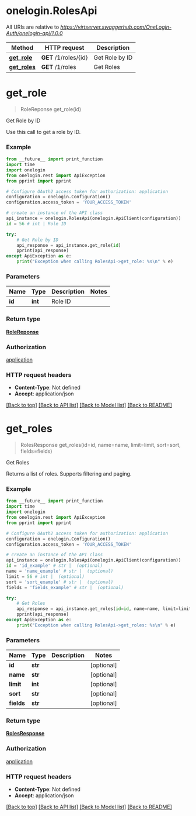 # onelogin.RolesApi

All URIs are relative to *https://virtserver.swaggerhub.com/OneLogin-Auth/onelogin-api/1.0.0*

Method | HTTP request | Description
------------- | ------------- | -------------
[**get_role**](RolesApi.md#get_role) | **GET** /1/roles/{id} | Get Role by ID
[**get_roles**](RolesApi.md#get_roles) | **GET** /1/roles | Get Roles


# **get_role**
> RoleReponse get_role(id)

Get Role by ID

Use this call to get a role by ID.

### Example
```python
from __future__ import print_function
import time
import onelogin
from onelogin.rest import ApiException
from pprint import pprint

# Configure OAuth2 access token for authorization: application
configuration = onelogin.Configuration()
configuration.access_token = 'YOUR_ACCESS_TOKEN'

# create an instance of the API class
api_instance = onelogin.RolesApi(onelogin.ApiClient(configuration))
id = 56 # int | Role ID

try:
    # Get Role by ID
    api_response = api_instance.get_role(id)
    pprint(api_response)
except ApiException as e:
    print("Exception when calling RolesApi->get_role: %s\n" % e)
```

### Parameters

Name | Type | Description  | Notes
------------- | ------------- | ------------- | -------------
 **id** | **int**| Role ID | 

### Return type

[**RoleReponse**](RoleReponse.md)

### Authorization

[application](../README.md#application)

### HTTP request headers

 - **Content-Type**: Not defined
 - **Accept**: application/json

[[Back to top]](#) [[Back to API list]](../README.md#documentation-for-api-endpoints) [[Back to Model list]](../README.md#documentation-for-models) [[Back to README]](../README.md)

# **get_roles**
> RolesResponse get_roles(id=id, name=name, limit=limit, sort=sort, fields=fields)

Get Roles

Returns a list of roles. Supports filtering and paging.

### Example
```python
from __future__ import print_function
import time
import onelogin
from onelogin.rest import ApiException
from pprint import pprint

# Configure OAuth2 access token for authorization: application
configuration = onelogin.Configuration()
configuration.access_token = 'YOUR_ACCESS_TOKEN'

# create an instance of the API class
api_instance = onelogin.RolesApi(onelogin.ApiClient(configuration))
id = 'id_example' # str |  (optional)
name = 'name_example' # str |  (optional)
limit = 56 # int |  (optional)
sort = 'sort_example' # str |  (optional)
fields = 'fields_example' # str |  (optional)

try:
    # Get Roles
    api_response = api_instance.get_roles(id=id, name=name, limit=limit, sort=sort, fields=fields)
    pprint(api_response)
except ApiException as e:
    print("Exception when calling RolesApi->get_roles: %s\n" % e)
```

### Parameters

Name | Type | Description  | Notes
------------- | ------------- | ------------- | -------------
 **id** | **str**|  | [optional] 
 **name** | **str**|  | [optional] 
 **limit** | **int**|  | [optional] 
 **sort** | **str**|  | [optional] 
 **fields** | **str**|  | [optional] 

### Return type

[**RolesResponse**](RolesResponse.md)

### Authorization

[application](../README.md#application)

### HTTP request headers

 - **Content-Type**: Not defined
 - **Accept**: application/json

[[Back to top]](#) [[Back to API list]](../README.md#documentation-for-api-endpoints) [[Back to Model list]](../README.md#documentation-for-models) [[Back to README]](../README.md)

